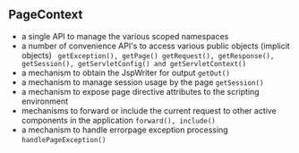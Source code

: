## PageContext


- a single API to manage the various scoped namespaces
- a number of convenience API's to access various public objects (implicit objects) `
getException(), getPage() getRequest(), getResponse(), getSession(), getServletConfig() and getServletContext()`
- a mechanism to obtain the JspWriter for output `getOut()`
- a mechanism to manage session usage by the page `getSession()`
- a mechanism to expose page directive attributes to the scripting environment
- mechanisms to forward or include the current request to other active components in the application `forward(), include()`
- a mechanism to handle errorpage exception processing `handlePageException()`
